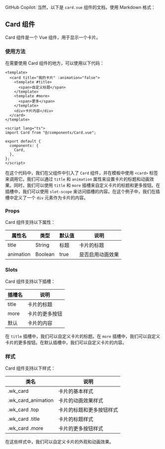 GitHub Copilot: 当然，以下是 `card.vue` 组件的文档，使用 Markdown 格式：

## Card 组件

Card 组件是一个 Vue 组件，用于显示一个卡片。

### 使用方法

在需要使用 Card 组件的地方，可以使用以下代码：

```vue
<template>
  <card title="我的卡片" :animation="false">
    <template #title>
      <span>自定义标题</span>
    </template>
    <template #more>
      <span>更多</span>
    </template>
    <div>卡片内容</div>
  </card>
</template>

<script lang="ts">
import Card from "@/components/Card.vue";

export default {
  components: {
    Card,
  },
};
</script>
```

在这个代码中，我们在父组件中引入了 `Card` 组件，并在模板中使用 `<card>` 标签来调用它。我们可以通过 `title` 和 `animation` 属性来设置卡片的标题和动画效果。同时，我们可以使用 `title` 和 `more` 插槽来自定义卡片的标题和更多按钮。在插槽中，我们可以使用 `slot-scope` 来访问插槽的内容。在这个例子中，我们在插槽中定义了一个 `div` 元素作为卡片的内容。

### Props

Card 组件支持以下属性：

| 属性名    | 类型    | 默认值 | 说明             |
| --------- | ------- | ------ | ---------------- |
| title     | String  | 标题   | 卡片的标题       |
| animation | Boolean | true   | 是否启用动画效果 |

### Slots

Card 组件支持以下插槽：

| 插槽名 | 说明         |
| ------ | ------------ |
| title  | 卡片的标题   |
| more   | 卡片的更多按钮 |
| 默认   | 卡片的内容   |

在 `title` 插槽中，我们可以自定义卡片的标题。在 `more` 插槽中，我们可以自定义卡片的更多按钮。在默认插槽中，我们可以自定义卡片的内容。

### 样式

Card 组件支持以下样式：

| 类名             | 说明                   |
| ---------------- | ---------------------- |
| .wk_card         | 卡片的基本样式         |
| .wk_card_animation | 卡片的动画效果样式     |
| .wk_card .top     | 卡片的标题和更多按钮样式 |
| .wk_card .title   | 卡片的标题样式         |
| .wk_card .more    | 卡片的更多按钮样式     |

在这些样式中，我们可以自定义卡片的外观和动画效果。